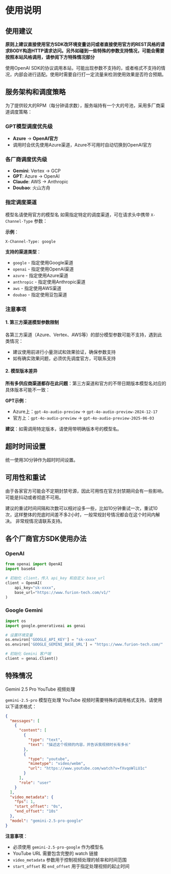# 使用说明

## 使用建议

**原则上建议直接使用官方SDK改环境变量访问或者直接使用官方的REST风格的请求BODY构造HTTP请求访问。另外如碰到一些特殊的参数支持情况，可能会需要按照本站风格调用，请参阅下方特殊情况部分**

使用OpenAI SDK的协议调用本站，可能出现参数不支持的，或者格式不支持的情况，内部会进行适配。使用时需要自行打一定流量来检测使用效果是否符合预期。

## 服务架构和调度策略

为了提供较大的RPM（每分钟请求数），服务端持有一个大的号池，采用多厂商渠道调度策略：

### GPT模型调度优先级
- **Azure** → **OpenAI官方**
- 调用时会优先使用Azure渠道，Azure不可用时自动切换到OpenAI官方

### 各厂商调度优先级
- **Gemini**: Vertex → GCP
- **GPT**: Azure → OpenAI
- **Claude**: AWS → Anthropic  
- **Doubao**: 火山方舟

### 指定调度渠道
模型名请使用官方的模型名
如需指定特定的调度渠道，可在请求头中携带 `X-Channel-Type` 参数：

**示例**：
```
X-Channel-Type: google
```

**支持的渠道类型**：
- `google` - 指定使用Google渠道
- `openai` - 指定使用OpenAI渠道  
- `azure` - 指定使用Azure渠道
- `anthropic` - 指定使用Anthropic渠道
- `aws` - 指定使用AWS渠道
- `doubao` - 指定使用豆包渠道

### 注意事项

#### 1. 第三方渠道模型参数限制
各第三方渠道（Azure、Vertex、AWS等）的部分模型参数可能不支持，遇到此类情况：
- 建议使用前进行小量测试和效果验证，确保参数支持
- 如有确实效果问题，必须优先调度官方，可联系支持

#### 2. 模型版本差异
**所有多供应商渠道都存在此问题**：第三方渠道和官方的不带日期版本模型名对应的具体版本可能不一致：

**GPT示例**：
- Azure上：`gpt-4o-audio-preview` → `gpt-4o-audio-preview-2024-12-17`
- 官方上：`gpt-4o-audio-preview` → `gpt-4o-audio-preview-2025-06-03`


**建议**：如需调用特定版本，请使用带明确版本号的模型名。


## 超时时间设置

统一使用30分钟作为超时时间设置。

## 可用性和重试

由于各家官方可能会不定期封禁号源，因此可用性在官方封禁期间会有一些影响，可能是抖动或者彻底不可用。

建议的重试时间间隔和次数可以相对设多一些，比如10分钟重试一次，重试10次，这样整体的兜底时间差不多2小时，一般常规封号情况都会在这个时间内解决。
非常规情况请联系支持。

## 各个厂商官方SDK使用办法

### OpenAI

```python
from openai import OpenAI
import base64

# 初始化 client，传入 api_key 和自定义 base_url
client = OpenAI(
    api_key="sk-xxxx",
    base_url="https://www.furion-tech.com/v1/"
)
```

### Google Gemini

```python
import os
import google.generativeai as genai

# 设置环境变量
os.environ['GOOGLE_API_KEY'] = "sk-xxxx"
os.environ['GOOGLE_GEMINI_BASE_URL'] = "https://www.furion-tech.com/"

# 初始化 Gemini 客户端
client = genai.Client()
```

## 特殊情况 
Gemini 2.5 Pro YouTube 视频处理

`gemini-2.5-pro` 模型在处理 YouTube 视频时需要特殊的调用格式支持。请使用以下请求格式：

```json
{
  "messages": [
    {
      "content": [
        {
          "type": "text",
          "text": "描述这个视频的内容，并告诉我视频时长有多长"
        },
        {
          "type": "youtube",
          "mimetype": "video/webm",
          "url": "https://www.youtube.com/watch?v=fXvqoWlLU1c"
        }
      ],
      "role": "user"
    }
  ],
  "video_metadata": {
    "fps": 1,
    "start_offset": "0s",
    "end_offset": "10s"
  },
  "model": "gemini-2.5-pro-google"
}
```

**注意事项**：
- 必须使用 `gemini-2.5-pro-google` 作为模型名
- YouTube URL 需要包含完整的 watch 链接
- `video_metadata` 参数用于控制视频处理的帧率和时间范围
- `start_offset` 和 `end_offset` 用于指定处理视频的起止时间
